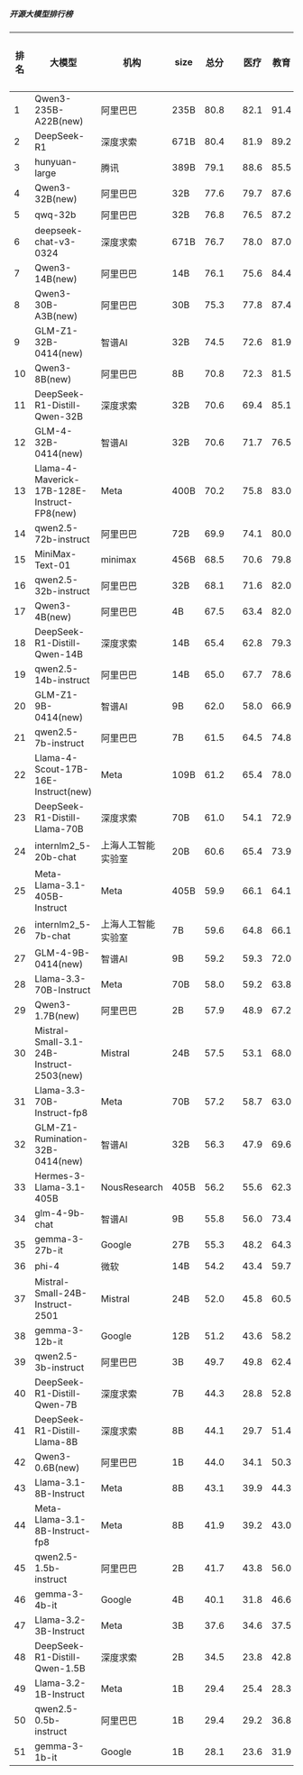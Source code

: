 ##### 开源大模型排行榜
|排名|大模型|机构|size|总分| |医疗|教育|金融|法律|行政公务|心理健康|推理与数学计算|语言与指令遵从|
|---|-----|---|-------|---|-|----|---|---|---|------|-------|-----------|------------|
|1|Qwen3-235B-A22B(new)|阿里巴巴|235B|80.8| |        82.1|91.4|78.1|70.0|        90.0|62.5|        86.8|85.8|
|2|DeepSeek-R1|深度求索|671B|80.4| |        81.9|89.2|82.9|73.8|        83.0|61.5|        86.0|84.8|
|3|hunyuan-large|腾讯|389B|79.1| |        88.6|85.5|84.6|82.4|        70.4|73.2|        67.9|80.1|
|4|Qwen3-32B(new)|阿里巴巴|32B|77.6| |        79.7|87.6|80.9|64.5|        73.3|68.3|        82.7|84.1|
|5|qwq-32b|阿里巴巴|32B|76.8| |        76.5|87.2|78.3|60.9|        82.2|63.0|        80.9|85.2|
|6|deepseek-chat-v3-0324|深度求索|671B|76.7| |        78.0|87.0|76.1|61.7|        81.2|64.6|        79.3|85.4|
|7|Qwen3-14B(new)|阿里巴巴|14B|76.1| |        75.6|84.4|79.6|62.2|        73.3|63.4|        83.0|87.4|
|8|Qwen3-30B-A3B(new)|阿里巴巴|30B|75.3| |        77.8|87.4|78.6|51.1|        66.7|68.3|        84.1|88.1|
|9|GLM-Z1-32B-0414(new)|智谱AI|32B|74.5| |        72.6|81.9|74.8|62.2|        80.0|63.3|        80.0|81.3|
|10|Qwen3-8B(new)|阿里巴巴|8B|70.8| |        72.3|81.5|74.0|54.4|        53.3|65.8|        78.1|88.1|
|11|DeepSeek-R1-Distill-Qwen-32B|深度求索|32B|70.6| |        69.4|85.1|73.8|51.8|        76.0|53.8|        73.8|81.4|
|12|GLM-4-32B-0414(new)|智谱AI|32B|70.6| |        71.7|76.5|72.3|54.5|        76.0|60.9|        71.7|81.3|
|13|Llama-4-Maverick-17B-128E-Instruct-FP8(new)|Meta|400B|70.2| |        75.8|83.0|71.1|48.1|        69.0|59.0|        73.7|81.6|
|14|qwen2.5-72b-instruct|阿里巴巴|72B|69.9| |        74.1|80.0|75.6|51.6|        67.0|59.5|        69.7|81.7|
|15|MiniMax-Text-01|minimax|456B|68.5| |        70.6|79.8|70.0|50.7|        71.0|57.8|        67.2|81.3|
|16|qwen2.5-32b-instruct|阿里巴巴|32B|68.1| |        71.6|82.0|71.8|50.8|        64.5|57.8|        65.7|80.7|
|17|Qwen3-4B(new)|阿里巴巴|4B|67.5| |        63.4|82.0|70.2|44.4|        60.0|55.8|        78.9|85.1|
|18|DeepSeek-R1-Distill-Qwen-14B|深度求索|14B|65.4| |        62.8|79.3|67.5|40.2|        66.5|55.6|        72.9|78.7|
|19|qwen2.5-14b-instruct|阿里巴巴|14B|65.0| |        67.7|78.6|68.0|45.4|        61.0|56.1|        62.9|79.9|
|20|GLM-Z1-9B-0414(new)|智谱AI|9B|62.0| |        58.0|66.9|63.8|31.5|        75.5|48.8|        74.9|76.2|
|21|qwen2.5-7b-instruct|阿里巴巴|7B|61.5| |        64.5|74.8|66.5|41.8|        53.0|56.0|        59.1|76.1|
|22|Llama-4-Scout-17B-16E-Instruct(new)|Meta|109B|61.2| |        65.4|78.0|62.1|31.8|        55.5|54.0|        66.5|76.2|
|23|DeepSeek-R1-Distill-Llama-70B|深度求索|70B|61.0| |        54.1|72.9|60.6|34.7|        70.0|46.2|        72.3|77.0|
|24|internlm2_5-20b-chat|上海人工智能实验室|20B|60.6| |        65.4|73.9|62.9|44.7|        53.5|52.7|        54.6|77.2|
|25|Meta-Llama-3.1-405B-Instruct|Meta|405B|59.9| |        66.1|64.1|59.3|34.7|        59.0|53.9|        64.1|77.9|
|26|internlm2_5-7b-chat|上海人工智能实验室|7B|59.6| |        64.8|66.1|64.1|43.1|        55.5|51.0|        56.3|76.3|
|27|GLM-4-9B-0414(new)|智谱AI|9B|59.2| |        59.3|72.0|62.1|40.8|        53.5|49.2|        59.7|76.8|
|28|Llama-3.3-70B-Instruct|Meta|70B|58.0| |        59.2|63.8|56.9|29.9|        60.5|49.6|        66.3|78.0|
|29|Qwen3-1.7B(new)|阿里巴巴|2B|57.9| |        48.9|67.2|60.2|34.5|        50.0|50.0|        73.4|79.2|
|30|Mistral-Small-3.1-24B-Instruct-2503(new)|Mistral|24B|57.5| |        53.1|68.0|57.6|33.3|        57.0|47.1|        66.7|77.1|
|31|Llama-3.3-70B-Instruct-fp8|Meta|70B|57.2| |        58.7|63.0|56.0|29.2|        59.0|48.5|        65.3|78.1|
|32|GLM-Z1-Rumination-32B-0414(new)|智谱AI|32B|56.3| |        47.9|69.6|54.3|38.9|        56.7|44.1|        68.5|70.2|
|33|Hermes-3-Llama-3.1-405B|NousResearch|405B|56.2| |        55.6|62.3|59.2|29.8|        52.5|48.9|        63.6|78.0|
|34|glm-4-9b-chat|智谱AI|9B|55.8| |        56.0|73.4|57.3|36.5|        52.0|47.1|        52.6|71.7|
|35|gemma-3-27b-it|Google|27B|55.3| |        48.2|64.3|56.1|21.3|        66.5|44.5|        68.4|73.1|
|36|phi-4|微软|14B|54.2| |        43.4|59.7|56.0|24.9|        64.5|43.2|        68.3|73.7|
|37|Mistral-Small-24B-Instruct-2501|Mistral|24B|52.0| |        45.8|60.5|53.1|26.3|        53.5|40.2|        62.5|74.4|
|38|gemma-3-12b-it|Google|12B|51.2| |        43.6|58.2|46.6|20.4|        59.0|41.1|        68.9|71.6|
|39|qwen2.5-3b-instruct|阿里巴巴|3B|49.7| |        49.8|62.4|53.8|26.9|        42.0|43.8|        51.7|67.6|
|40|DeepSeek-R1-Distill-Qwen-7B|深度求索|7B|44.3| |        28.8|52.8|45.8|19.2|        54.0|30.4|        62.0|61.2|
|41|DeepSeek-R1-Distill-Llama-8B|深度求索|8B|44.1| |        29.7|51.4|42.6|20.3|        52.0|31.9|        60.0|64.8|
|42|Qwen3-0.6B(new)|阿里巴巴|1B|44.0| |        34.1|50.3|40.9|17.8|        46.7|30.9|        60.5|71.1|
|43|Llama-3.1-8B-Instruct|Meta|8B|43.1| |        39.9|44.3|40.9|21.3|        43.0|37.2|        52.4|65.8|
|44|Meta-Llama-3.1-8B-Instruct-fp8|Meta|8B|41.9| |        39.2|43.0|40.8|19.5|        37.5|34.0|        55.3|65.7|
|45|qwen2.5-1.5b-instruct|阿里巴巴|2B|41.7| |        43.8|56.0|48.6|25.6|        35.0|39.6|        33.7|51.5|
|46|gemma-3-4b-it|Google|4B|40.1| |        31.8|46.6|39.7|16.6|        39.5|29.2|        59.8|58.0|
|47|Llama-3.2-3B-Instruct|Meta|3B|37.6| |        34.6|37.5|35.0|17.1|        34.0|29.6|        50.4|62.7|
|48|DeepSeek-R1-Distill-Qwen-1.5B|深度求索|2B|34.5| |        23.8|42.8|34.5|15.4|        34.5|23.9|        54.1|47.1|
|49|Llama-3.2-1B-Instruct|Meta|1B|29.4| |        25.4|28.3|28.8|14.6|        29.0|21.1|        36.4|51.9|
|50|qwen2.5-0.5b-instruct|阿里巴巴|1B|29.4| |        29.2|36.8|33.9|18.4|        22.5|24.5|        30.8|39.2|
|51|gemma-3-1b-it|Google|1B|28.1| |        23.6|31.9|28.7|15.4|        29.0|20.6|        27.6|48.2|
    
